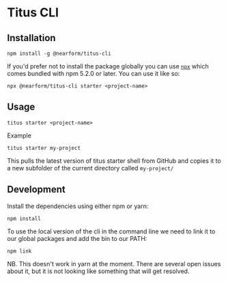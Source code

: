 # Titus CLI

## Installation

```
npm install -g @nearform/titus-cli
```

If you'd prefer not to install the package globally you can use [`npx`](https://www.npmjs.com/package/npx) which comes bundled with npm 5.2.0 or later. You can use it like so:

```
npx @nearform/titus-cli starter <project-name>
```

## Usage

```
titus starter <project-name>
```

Example

```
titus starter my-project
```

This pulls the latest version of titus starter shell from GitHub and copies it to a new subfolder of the current directory called `my-project/`

## Development

Install the dependencies using either npm or yarn:

```
npm install
```

To use the local version of the cli in the command line we need to link it to our global packages and add the bin to our PATH:

```
npm link
```

NB. This doesn't work in yarn at the moment. There are several open issues about it, but it is not looking like something that will get resolved.
